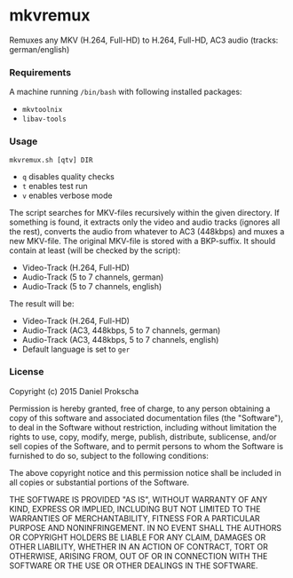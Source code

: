 # mkvremux
Remuxes any MKV (H.264, Full-HD) to H.264, Full-HD, AC3 audio (tracks: german/english)

### Requirements
A machine running ``/bin/bash`` with following installed packages:
* ``mkvtoolnix``
* ``libav-tools``

### Usage
``mkvremux.sh [qtv] DIR``
* ``q`` disables quality checks
* ``t`` enables test run
* ``v`` enables verbose mode

The script searches for MKV-files recursively within the given directory. If something is found, it extracts only the video and audio tracks (ignores all the rest), converts the audio from whatever to AC3 (448kbps) and muxes a new MKV-file. The original MKV-file is stored with a BKP-suffix. It should contain at least (will be checked by the script):
* Video-Track (H.264, Full-HD)
* Audio-Track (5 to 7 channels, german)
* Audio-Track (5 to 7 channels, english)

The result will be:
* Video-Track (H.264, Full-HD)
* Audio-Track (AC3, 448kbps, 5 to 7 channels, german)
* Audio-Track (AC3, 448kbps, 5 to 7 channels, english)
* Default language is set to ``ger``

### License
Copyright (c) 2015 Daniel Prokscha

Permission is hereby granted, free of charge, to any person obtaining a copy of this software and associated documentation files (the "Software"), to deal in the Software without restriction, including without limitation the rights to use, copy, modify, merge, publish, distribute, sublicense, and/or sell copies of the Software, and to permit persons to whom the Software is furnished to do so, subject to the following conditions:

The above copyright notice and this permission notice shall be included in all copies or substantial portions of the Software.

THE SOFTWARE IS PROVIDED "AS IS", WITHOUT WARRANTY OF ANY KIND, EXPRESS OR IMPLIED, INCLUDING BUT NOT LIMITED TO THE WARRANTIES OF MERCHANTABILITY, FITNESS FOR A PARTICULAR PURPOSE AND NONINFRINGEMENT. IN NO EVENT SHALL THE AUTHORS OR COPYRIGHT HOLDERS BE LIABLE FOR ANY CLAIM, DAMAGES OR OTHER LIABILITY, WHETHER IN AN ACTION OF CONTRACT, TORT OR OTHERWISE, ARISING FROM, OUT OF OR IN CONNECTION WITH THE SOFTWARE OR THE USE OR OTHER DEALINGS IN THE SOFTWARE.
